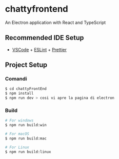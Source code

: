 # chattyfrontend

An Electron application with React and TypeScript

## Recommended IDE Setup

- [VSCode](https://code.visualstudio.com/) + [ESLint](https://marketplace.visualstudio.com/items?itemName=dbaeumer.vscode-eslint) + [Prettier](https://marketplace.visualstudio.com/items?itemName=esbenp.prettier-vscode)

## Project Setup

### Comandi 

```bash
$ cd chattyFrontEnd
$ npm install
$ npm run dev > cosi vi apre la pagina di electron 
```


### Build

```bash
# For windows
$ npm run build:win

# For macOS
$ npm run build:mac

# For Linux
$ npm run build:linux
```
